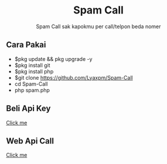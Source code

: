 <h1 align="center">Spam Call</h1>
<p align="center">Spam Call sak kapokmu per call/telpon beda nomer</p>

## Cara Pakai
* $pkg update && pkg upgrade -y
* $pkg install git
* $pkg install php
* $git clone https://github.com/Lyaxpm/Spam-Call
* cd Spam-Call
* php spam.php

## Beli Api Key

<a href="https://fb.com/rud.az.9" target="_blank">Click me</a>

## Web Api Call
<a href="https://spamertelpon.herokuapp.com/" target="_blank">Click me</a>
